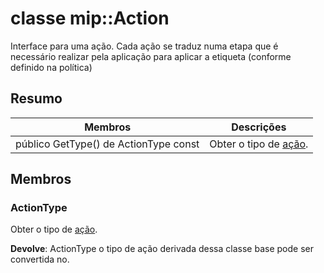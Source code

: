 # <a name="class-mipaction"></a>classe mip::Action 
Interface para uma ação. Cada ação se traduz numa etapa que é necessário realizar pela aplicação para aplicar a etiqueta (conforme definido na política)
  
## <a name="summary"></a>Resumo
 Membros                        | Descrições                                
--------------------------------|---------------------------------------------
 público GetType() de ActionType const  |  Obter o tipo de [ação](class_mip_action.md).
  
## <a name="members"></a>Membros
  
### <a name="actiontype"></a>ActionType
Obter o tipo de [ação](class_mip_action.md).

  
**Devolve**: ActionType o tipo de ação derivada dessa classe base pode ser convertida no.